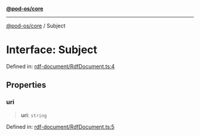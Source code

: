 [**@pod-os/core**](../README.md)

***

[@pod-os/core](../globals.md) / Subject

# Interface: Subject

Defined in: [rdf-document/RdfDocument.ts:4](https://github.com/pod-os/PodOS/blob/5f8057b37a40843b32a1365a54e4283e9f14e36c/core/src/rdf-document/RdfDocument.ts#L4)

## Properties

### uri

> **uri**: `string`

Defined in: [rdf-document/RdfDocument.ts:5](https://github.com/pod-os/PodOS/blob/5f8057b37a40843b32a1365a54e4283e9f14e36c/core/src/rdf-document/RdfDocument.ts#L5)
